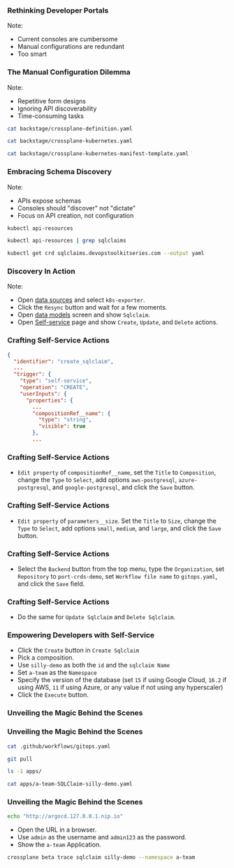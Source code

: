 <!-- .slide: data-background-image="img/console/rethink-portals.png" data-background-opacity="1.0" -->
### Rethinking Developer Portals

Note:
* Current consoles are cumbersome
* Manual configurations are redundant
* Too smart


<!-- .slide: data-background-image="img/console/manual-configuration.png" data-background-opacity="0.5" -->
### The Manual Configuration Dilemma

Note:
* Repetitive form designs
* Ignoring API discoverability
* Time-consuming tasks


<!-- .slide: data-background-image="img/console/manual-configuration.png" data-background-opacity="0.5" -->
```sh
cat backstage/crossplane-definition.yaml

cat backstage/crossplane-kubernetes.yaml

cat backstage/crossplane-kubernetes-manifest-template.yaml
```


<!-- .slide: data-background-image="img/console/api-discovery.png" data-background-opacity="0.5" -->
### Embracing Schema Discovery

Note:
* APIs expose schemas
* Consoles should "discover" not "dictate"
* Focus on API creation, not configuration


<!-- .slide: data-background-image="img/console/manual-configuration.png" data-background-opacity="0.5" -->
```sh
kubectl api-resources

kubectl api-resources | grep sqlclaims

kubectl get crd sqlclaims.devopstoolkitseries.com --output yaml
```


<!-- .slide: data-background="../img/background/hands-on.jpg" -->
### Discovery In Action

Note:
* Open [data sources](https://app.getport.io/settings/data-sources) and select `k8s-exporter`.
* Click the `Resync` button and wait for a few moments.
* Open [data models](https://app.getport.io/settings/data-model) screen and show `Sqlclaim`.
* Open [Self-service](https://app.getport.io/self-serve) page and show `Create`, `Update`, and `Delete` actions.


### Crafting Self-Service Actions

```json
{
  "identifier": "create_sqlclaim",
  ...
  "trigger": {
    "type": "self-service",
    "operation": "CREATE",
    "userInputs": {
      "properties": {
        ...
        "compositionRef__name": {
          "type": "string",
          "visible": true
        },
        ...
```


### Crafting Self-Service Actions

* `Edit property` of `compositionRef__name`, set the `Title` to `Composition`, change the `Type` to `Select`, add options `aws-postgresql`, `azure-postgresql`, and `google-postgresql`, and click the `Save` button.


### Crafting Self-Service Actions

* `Edit property` of `parameters__size`. Set the `Title` to `Size`, change the `Type` to `Select`, add options `small`, `medium`, and `large`, and click the `Save` button.


### Crafting Self-Service Actions

* Select the `Backend` button from the top menu, type the `Organization`, set `Repository` to `port-crds-demo`, set `Workflow file name` to `gitops.yaml`, and click the `Save` field.


### Crafting Self-Service Actions

* Do the same for `Update Sqlclaim` and `Delete Sqlclaim`.


<!-- .slide: data-background-image="img/console/developer-self-service.png" data-background-opacity="0.5" -->
### Empowering Developers with Self-Service


* Click the `Create` button in `Create Sqlclaim`
* Pick a composition.
* Use `silly-demo` as both the `id` and the `sqlclaim Name`
* Set `a-team` as the `Namespace`
* Specify the version of the database (set `15` if using Google Cloud, `16.2` if using AWS, `11` if using Azure, or any value if not using any hyperscaler)
* Click the `Execute` button.


<!-- .slide: data-background-image="img/console/behind-the-scene.png" data-background-opacity="0.5" -->
### Unveiling the Magic Behind the Scenes


<!-- .slide: data-background-color="black" data-background-image="img/console/diag-01-00.png" data-background-size="contain" -->


<!-- .slide: data-background-color="black" data-background-image="img/console/diag-01-01.png" data-background-size="contain" -->


<!-- .slide: data-background-color="black" data-background-image="img/console/diag-01-02.png" data-background-size="contain" -->


<!-- .slide: data-background-color="black" data-background-image="img/console/diag-01-03.png" data-background-size="contain" -->


<!-- .slide: data-background-color="black" data-background-image="img/console/diag-01-04.png" data-background-size="contain" -->


<!-- .slide: data-background-color="black" data-background-image="img/console/diag-01-05.png" data-background-size="contain" -->


<!-- .slide: data-background-color="black" data-background-image="img/console/diag-01-06.png" data-background-size="contain" -->


<!-- .slide: data-background-color="black" data-background-image="img/console/diag-01-07.png" data-background-size="contain" -->


<!-- .slide: data-background-color="black" data-background-image="img/console/diag-01-08.png" data-background-size="contain" -->


<!-- .slide: data-background-color="black" data-background-image="img/console/diag-01-09.png" data-background-size="contain" -->


<!-- .slide: data-background-color="black" data-background-image="img/console/diag-01-10.png" data-background-size="contain" -->


<!-- .slide: data-background="../img/background/hands-on.jpg" -->
### Unveiling the Magic Behind the Scenes

```sh
cat .github/workflows/gitops.yaml

git pull

ls -1 apps/

cat apps/a-team-SQLClaim-silly-demo.yaml
```


<!-- .slide: data-background="../img/background/hands-on.jpg" -->
### Unveiling the Magic Behind the Scenes

```sh
echo "http://argocd.127.0.0.1.nip.io"
```

* Open the URL in a browser.
* Use `admin` as the username and `admin123` as the password.
* Show the `a-team` Application.

```sh
crossplane beta trace sqlclaim silly-demo --namespace a-team
```
